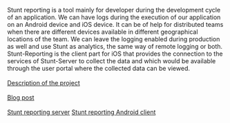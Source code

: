 Stunt reporting is a tool mainly for developer during the development cycle of an application. We can have logs during the execution of our application on an Android device and iOS device. It can be of help for distributed teams when there are different devices available in different geographical locations of the team. We can leave the logging enabled during production as well and use Stunt as analytics, the same way of remote logging or both.
Stunt-Reporting is the client part for iOS that provides the connection to the services of Stunt-Server to collect the data and which would be available through the user portal where the collected data can be viewed.
<br><br>
<a href="https://ektodorov.github.io/stunt-reporting-server/">Description of the project</a><br><br>
<a href="http://techzealous.blogspot.bg/2016/12/introducing-stunt-developer-analytics.html">Blog post</a><br><br>
<a href="https://github.com/ektodorov/stunt-reporting-server">Stunt reporting server</a>
<a href="https://github.com/ektodorov/stunt-reporting-android">Stunt reporting Android client</a>
